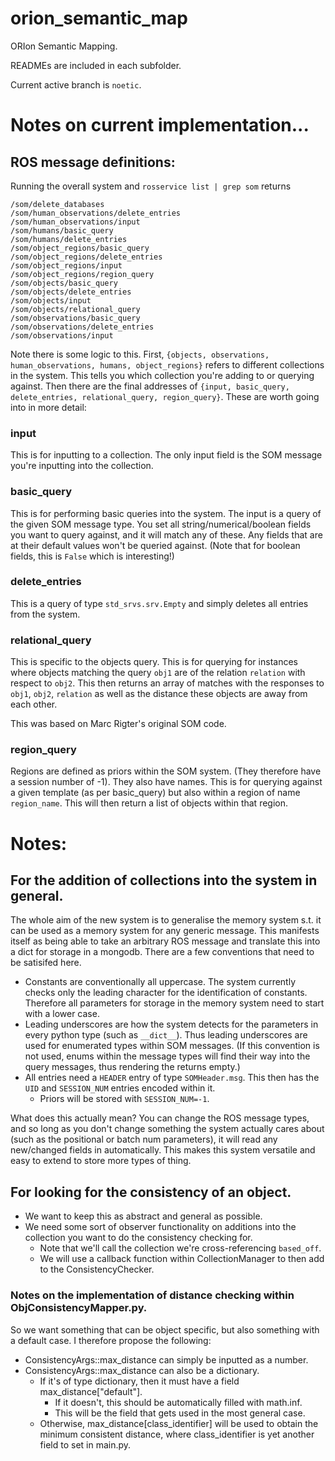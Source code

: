 # orion_semantic_map
ORIon Semantic Mapping.

READMEs are included in each subfolder.

Current active branch is `noetic`.

# Notes on current implementation...

## ROS message definitions:

Running the overall system and `rosservice list | grep som` returns 
```
/som/delete_databases
/som/human_observations/delete_entries
/som/human_observations/input
/som/humans/basic_query
/som/humans/delete_entries
/som/object_regions/basic_query
/som/object_regions/delete_entries
/som/object_regions/input
/som/object_regions/region_query
/som/objects/basic_query
/som/objects/delete_entries
/som/objects/input
/som/objects/relational_query
/som/observations/basic_query
/som/observations/delete_entries
/som/observations/input
```

Note there is some logic to this. First, `{objects, observations, human_observations, humans, object_regions}` refers to different collections in the system. This tells you which collection you're adding to or querying against. Then there are the final addresses of `{input, basic_query, delete_entries, relational_query, region_query}`. These are worth going into in more detail:

### input
This is for inputting to a collection. The only input field is the SOM message you're inputting into the collection.

### basic_query
This is for performing basic queries into the system. The input is a query of the given SOM message type. You set all string/numerical/boolean fields you want to query against, and it will match any of these. Any fields that are at their default values won't be queried against. (Note that for boolean fields, this is `False` which is interesting!)

### delete_entries
This is a query of type `std_srvs.srv.Empty` and simply deletes all entries from the system.

### relational_query
This is specific to the objects query. This is for querying for instances where objects matching the query `obj1` are of the relation `relation` with respect to `obj2`. This then returns an array of matches with the responses to `obj1`, `obj2`, `relation` as well as the distance these objects are away from each other.

This was based on Marc Rigter's original SOM code.

### region_query
Regions are defined as priors within the SOM system. (They therefore have a session number of -1). They also have names. This is for querying against a given template (as per basic_query) but also within a region of name `region_name`. This will then return a list of objects within that region.

    

# Notes:

## For the addition of collections into the system in general.
The whole aim of the new system is to generalise the memory system s.t. it can be used as a memory system for any generic message. This manifests itself as being able to take an arbitrary ROS message and translate this into a dict for storage in a mongodb. There are a few conventions that need to be satisifed here.
 - Constants are conventionally all uppercase. The system currently checks only the leading character for the identification of constants. Therefore all parameters for storage in the memory system need to start with a lower case.
 - Leading underscores are how the system detects for the parameters in every python type (such as `__dict__`). Thus leading underscores are used for enumerated types within SOM messages. (If this convention is not used, enums within the message types will find their way into the query messages, thus rendering the returns empty.)
 - All entries need a `HEADER` entry of type `SOMHeader.msg`. This then has the `UID` and `SESSION_NUM` entries encoded within it.
    - Priors will be stored with `SESSION_NUM=-1`.

What does this actually mean? You can change the ROS message types, and so long as you don't change something the system actually cares about (such as the positional or batch num parameters), it will read any new/changed fields in automatically. This makes this system versatile and easy to extend to store more types of thing. 

## For looking for the consistency of an object.

 - We want to keep this as abstract and general as possible.
 - We need some sort of observer functionality on additions into the collection you want to do the consistency checking for.
   - Note that we'll call the collection we're cross-referencing `based_off`.
   - We will use a callback function within CollectionManager to then add to the ConsistencyChecker.

### Notes on the implementation of distance checking within ObjConsistencyMapper.py.
So we want something that can be object specific, but also something with a default case. I therefore propose the following: 
 - ConsistencyArgs::max_distance can simply be inputted as a number.
 - ConsistencyArgs::max_distance can also be a dictionary.
   - If it's of type dictionary, then it must have a field max_distance["default"].
      - If it doesn't, this should be automatically filled with math.inf.
      - This will be the field that gets used in the most general case.
   - Otherwise, max_distance[class_identifier] will be used to obtain the minimum consistent distance, where class_identifier is yet another field to set in main.py.